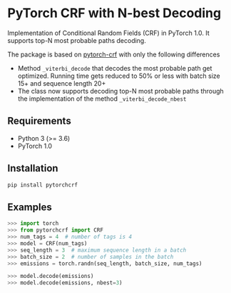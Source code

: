 # PyTorch CRF with N-best Decoding

Implementation of Conditional Random Fields (CRF) in PyTorch 1.0. It supports top-N most probable paths decoding.

The package is based on [pytorch-crf](https://github.com/kmkurn/pytorch-crf) with only the following differences

- Method `_viterbi_decode` that decodes the most probable path get optimized. Running time gets reduced to 50% or less with batch size 15+ and sequence length 20+
- The class now supports decoding top-N most probable paths through the implementation of the method `_viterbi_decode_nbest`

## Requirements

- Python 3 (>= 3.6)
- PyTorch 1.0

## Installation

```bash
pip install pytorchcrf
```

## Examples

```python
>>> import torch
>>> from pytorchcrf import CRF
>>> num_tags = 4  # number of tags is 4
>>> model = CRF(num_tags)
>>> seq_length = 3  # maximum sequence length in a batch
>>> batch_size = 2  # number of samples in the batch
>>> emissions = torch.randn(seq_length, batch_size, num_tags)

>>> model.decode(emissions)
>>> model.decode(emissions, nbest=3)
```
